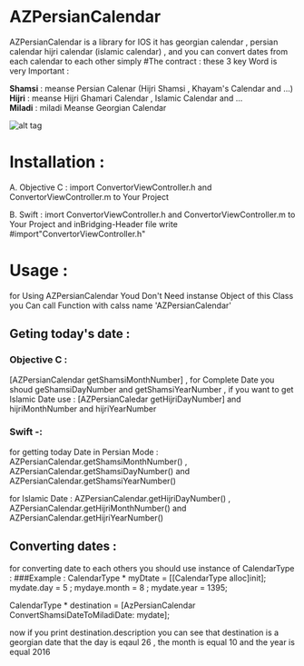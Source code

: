 # AZPersianCalendar
AZPersianCalendar is a  library for IOS it has georgian calendar , persian calendar hijri calendar (islamic calendar) , and you can convert dates from each calendar to each other simply 
#The contract :
these 3 key Word is very Important : 

 <b>Shamsi</b> : meanse Persian Calenar (Hijri Shamsi , Khayam's Calendar and ...) <br>
  <b>Hijri</b> : meanse Hijri Ghamari Calendar , Islamic Calendar and ...<br>
<b> Miladi</b> : miladi Meanse Georgian Calendar



![alt tag](http://aliazadeh.me/AZPersianCal/img2.png)









# Installation : 

A.  Objective C : 
import ConvertorViewController.h and ConvertorViewController.m to Your Project


B.  Swift : 
imort ConvertorViewController.h and ConvertorViewController.m to Your Project and inBridging-Header file  write #import"ConvertorViewController.h"


# Usage : 

for Using AZPersianCalendar Youd Don't Need instanse Object of this Class you Can call Function with calss name 'AZPersianCalendar'

## Geting today's date  :
### Objective C :
[AZPersianCalendar getShamsiMonthNumber] , for Complete Date you shoud geShamsiDayNumber and getShamsiYearNumber , if you want to get Islamic Date use : [AZPersianCaledar getHijriDayNumber] and hijriMonthNumber and hijriYearNumber

### Swift -:
for  getting today Date in Persian Mode :   AZPersianCalendar.getShamsiMonthNumber()  ,  AZPersianCalendar.getShamsiDayNumber() and AZPersianCalendar.getShamsiYearNumber() 

for Islamic Date : AZPersianCalendar.getHijriDayNumber() , AZPersianCalendar.getHijriMonthNumber() and AZPersianCalendar.getHijriYearNumber()


## Converting dates : 

for converting date to each others you should use instance of CalendarType :
###Example :
CalendarType * myDtate = [[CalendarType alloc]init];
mydate.day = 5 ;
mydaye.month = 8 ;
mydate.year = 1395;

CalendarType * destination = [AzPersianCalendar ConvertShamsiDateToMiladiDate: mydate];

now if you print destination.description you can see that destination is a georgian date that the day is eqaul 26 , the month is equal 10 and the year is equal 2016





